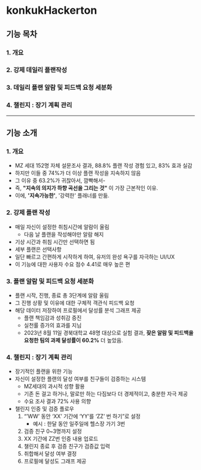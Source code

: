 # konkukHackerton
## 기능 목차
### 1. 개요
### 2. 강제 데일리 플랜작성
### 3. 데일리 플랜 알람 및 피드백 요청 세분화
### 4. 챌린지 : 장기 계획 관리
__________
## 기능 소개
### 1. 개요
   - MZ 세대 152명 자체 설문조사 결과, 88.8% 플랜 작성 경험 있고, 83% 효과 실감
   - 하지만 이들 중 74%가 더 이상 플랜 작성을 지속하지 않음
   - 그 이유 중 63.2%가 귀찮아서, 깜빡해서-
   - 즉, **"지속의 의지가 하향 곡선을 그리는 것"** 이 가장 근본적인 이유.
   - 이에, **'지속가능한'**, '강력한' 플래너를 만듦.
  
### 2. 강제 플랜 작성
   - 매일 자신이 설정한 취침시간에 알람이 울림
     - 다음 날 플랜을 작성해야만 알람 해지
   - 기상 시간과 취침 시간만 선택하면 됨
   - 세부 플랜은 선택사항
   - 일단 빠르고 간편하게 시작하게 하여, 유저의 완성 욕구를 자극하는 UI/UX
   - 이 기능에 대한 사용자 수요 점수 4.41로 매우 높은 편
      
### 3. 플랜 알람 및 피드백 요청 세분화
   - 플랜 시작, 진행, 종료 총 3단계에 알람 울림
   - 그 진행 상황 및 이유에 대한 구체적 객관식 피드백 요청
   - 해당 데이터 저장하여 프로필에서 달성률 분석 그래프 제공
     - 플랜 책임감과 성취감 증진
     - 실천률 증가의 효과를 지님
     - 2023년 8월 11일 경북대학교 48명 대상으로 실험 결과, **잦은 알람 및 피드백을 요청한 팀의 과제 달성률이 60.2%** 더 높았음.
      
### 4. 챌린지 : 장기 계획 관리
   - 장기적인 플랜을 위한 기능
   - 자신이 설정한 플랜의 달성 여부를 친구들이 검증하는 시스템
     - MZ세대의 과시적 성향 활용
     - 기존 돈 걸고 하거나, 말로만 하는 다짐보다 더 경제적이고, 충분한 자극 제공
     - 수요 조사 결과 72% 사용 의향
   - 챌린지 인증 및 검증 플로우
     1. “’WW’ 동안 ‘XX’ 기간에  ‘YY’를 ‘ZZ’ 번 하기”로 설정
         - 예시 : 한달 동안 일주일에 헬스장 가기 3번
     2. 검증 친구 0~3명까지 설정
     3. XX 기간에 ZZ번 인증 내용 업로드
     4. 챌린지 종료 후 검증 친구가 검증값 입력
     5. 취합해서 달성 여부 결정
     6. 프로필에 달성도 그래프 제공
